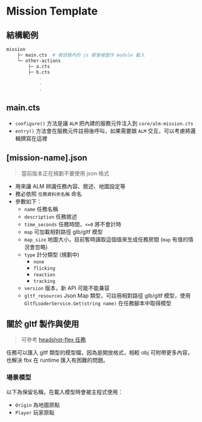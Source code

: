 # Mission Template

## 結構範例

```bash
mission
    ├─ main.cts  # 根目錄內的 js 都會被當作 module 載入
    └─ other-actions
        ├─ a.cts
        ├─ b.cts
            .
            .
            .
```

## main.cts

- `configure()` 方法是讓 `ALM` 把內建的服務元件注入到 `core/alm-mission.cts`
- `entry()` 方法會在服務元件註冊後呼叫，如果需要跟 `ALM` 交互，可以考慮將邏輯撰寫在這裡

## [mission-name].json

> 當前版本正在規劃不要使用 json 格式

- 用來讓 ALM 辨識任務內容、敘述、地圖設定等
- 務必依照 `任務資料夾名稱` 命名
- 參數如下：
  - `name` 任務名稱
  - `description` 任務敘述
  - `time_seconds` 任務時間，`<=0` 將不會計時
  - `map` 可加載相對路徑 glb/gltf 模型
  - `map_size` 地圖大小，目前暫時讀取這個值來生成任務房間 (`map` 有值的情況會忽略)
  - `type` 計分類型 (規劃中)
    - `none`
    - `flicking`
    - `reaction`
    - `tracking`
  - `version` 版本，新 API 可能不能兼容
  - `gltf_resources` Json Map 類型，可註冊相對路徑 glb/gltf 模型，使用 `GltfLoaderService.Get(string name)` 在任務腳本中取得模型

## 關於 gltf 製作與使用

> 可參考 [headshot-flex 任務](../../../TsProject/src/missions/headshot-flex/)

任務可以匯入 gltf 類型的模型檔，因為是開放格式，相較 obj 可附帶更多內容，也解決 fbx 在 runtime 匯入有困難的問題。

### 場景模型

以下為保留名稱，在載入模型時會被主程式使用：

- `Origin` 為地圖原點
- `Player` 玩家原點
